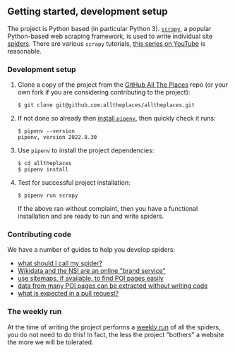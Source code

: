## Getting started, development setup

The project is Python based (in particular Python 3).
[`scrapy`](https://scrapy.org/), a popular Python-based
web scraping framework, is used to write individual site
[spiders](https://doc.scrapy.org/en/latest/topics/spiders.html).
There are various `scrapy` tutorials,
[this series on YouTube](https://www.youtube.com/watch?v=s4jtkzHhLzY)
is reasonable.

### Development setup

1. Clone a copy of the project from the
   [GitHub All The Places](https://github.com/alltheplaces/alltheplaces/)
   repo (or your own fork if you are considering contributing to the project):

   ```
   $ git clone git@github.com:alltheplaces/alltheplaces.git
   ```

1. If not done so already then 
   [install `pipenv`](https://github.com/pypa/pipenv#installation),
   then quickly check it runs:

   ```
   $ pipenv --version
   pipenv, version 2022.8.30
   ```

1. Use `pipenv` to install the project dependencies:

   ```
   $ cd alltheplaces
   $ pipenv install
   ```

1. Test for successful project installation:

   ```
   $ pipenv run scrapy
   ```

   If the above ran without complaint, then you have a
   functional installation and are ready to run and write
   spiders.

### Contributing code

We have a number of guides to help you develop spiders:

* [what should I call my spider?](./SPIDER_NAMING.md)
* [Wikidata and the NSI are an online "brand service"](./WIKIDATA.md)
* [use sitemaps, if available, to find POI pages easily](./SITEMAP.md)
* [data from many POI pages can be extracted without writing code](./STRUCTURED_DATA.md)
* [what is expected in a pull request?](./PULL_REQUEST.md)

### The weekly run

At the time of writing the project performs a [weekly run](./WEEKLY_RUN.md)
of all the spiders, you do not need to do this! In fact, the less the project
"bothers" a website the more we will be tolerated.
